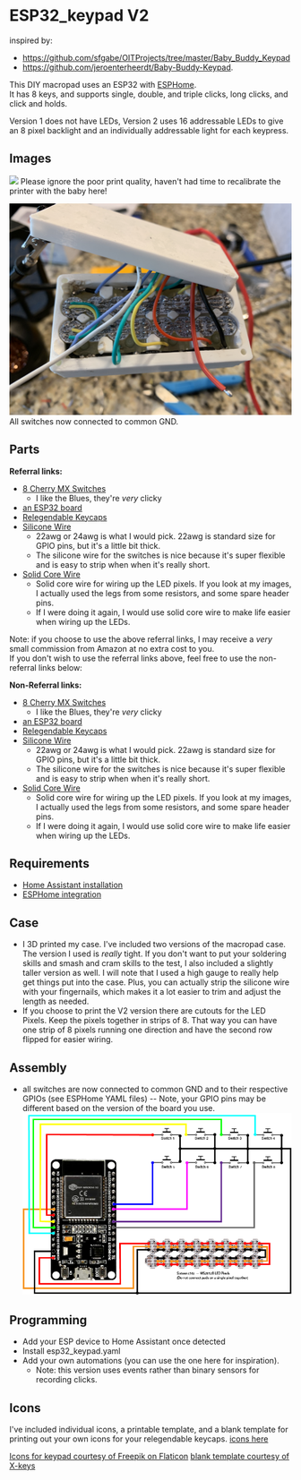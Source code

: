 # ESP32_keypad V2

inspired by: 
- https://github.com/sfgabe/OITProjects/tree/master/Baby_Buddy_Keypad 
- https://github.com/jeroenterheerdt/Baby-Buddy-Keypad. 

This DIY macropad uses an ESP32 with [ESPHome](https://esphome.io/).<br>
It has 8 keys, and supports single, double, and triple clicks, long clicks, and click and holds.

Version 1 does not have LEDs, Version 2 uses 16 addressable LEDs to give an 8 pixel backlight and an individually addressable light for each keypress.


## Images
![](/assets/V2/RGB_Lighting_Demo.gif)
Please ignore the poor print quality, haven't had time to recalibrate the printer with the baby here!

![](/assets/V2/Inside_V2.JPG)
All switches now connected to common GND.

## Parts
__Referral links:__
- [8 Cherry MX Switches](https://amzn.to/3YT6VgA)
  - I like the Blues, they're _very_ clicky
- [an ESP32 board](https://amzn.to/41l7mCi)
- [Relegendable Keycaps](https://amzn.to/3SmIaqX)
- [Silicone Wire](https://amzn.to/405DW9x)
  - 22awg or 24awg is what I would pick. 22awg is standard size for GPIO pins, but it's a little bit thick. 
  - The silicone wire for the switches is nice because it's super flexible and is easy to strip when when it's really short.
- [Solid Core Wire](https://amzn.to/3lhCEd2)
  - Solid core wire for wiring up the LED pixels. If you look at my images, I actually used the legs from some resistors, and some spare header pins.
  - If I were doing it again, I would use solid core wire to make life easier when wiring up the LEDs.

Note: if you choose to use the above referral links, I may receive a _very_ small commission from Amazon at no extra cost to you.<br>
If you don't wish to use the referral links above, feel free to use the non-referral links below:

__Non-Referral links:__
- [8 Cherry MX Switches](https://www.amazon.com/dp/B07KMXJ4KG)
  - I like the Blues, they're _very_ clicky
- [an ESP32 board](https://www.amazon.com/dp/B08DR31G4G)
- [Relegendable Keycaps](https://www.amazon.com/dp/B01M023NFK)
- [Silicone Wire](https://www.amazon.com/gp/product/B01LH1FR6M)
  - 22awg or 24awg is what I would pick. 22awg is standard size for GPIO pins, but it's a little bit thick. 
  - The silicone wire for the switches is nice because it's super flexible and is easy to strip when when it's really short.
- [Solid Core Wire](https://www.amazon.com/gp/product/B09BFFJRST)
  - Solid core wire for wiring up the LED pixels. If you look at my images, I actually used the legs from some resistors, and some spare header pins.
  - If I were doing it again, I would use solid core wire to make life easier when wiring up the LEDs.

## Requirements
- [Home Assistant installation](https://www.home-assistant.io)
- [ESPHome integration](https://www.home-assistant.io/integrations/esphome/)

## Case
- I 3D printed my case. I've included two versions of the macropad case. The version I used is _really_ tight. If you don't want to put your soldering skills and smash and cram skills to the test, I also included a slightly taller version as well. I will note that I used a high gauge to really help get things put into the case. Plus, you can actually strip the silicone wire with your fingernails, which makes it a lot easier to trim and adjust the length as needed.
- If you choose to print the V2 version there are cutouts for the LED Pixels. Keep the pixels together in strips of 8. That way you can have one strip of 8 pixels running one direction and have the second row flipped for easier wiring.


## Assembly
- all switches are now connected to common GND and to their respective GPIOs (see ESPHome YAML files)
-- Note, your GPIO pins may be different based on the version of the board you use.
![](/assets/V2/wiring_diagram_V2.png)

## Programming
- Add your ESP device to Home Assistant once detected
- Install esp32_keypad.yaml
- Add your own automations (you can use the one here for inspiration). 
  - Note: this version uses events rather than binary sensors for recording clicks.



## Icons
I've included individual icons, a printable template, and a blank template for printing out your own icons for your relegendable keycaps.
[icons here](../main/icons/)

[Icons for keypad courtesy of Freepik on Flaticon](https://www.flaticon.com/authors/freepik)
[blank template courtesy of X-keys](https://xkeys.com/)
